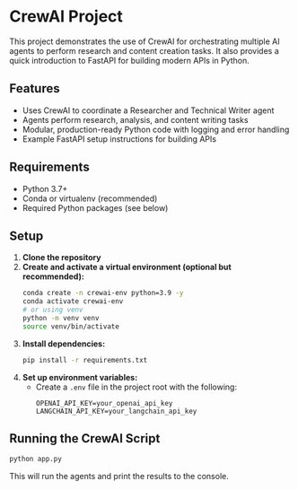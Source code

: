 # CrewAI Project

This project demonstrates the use of CrewAI for orchestrating multiple AI agents to perform research and content creation tasks. It also provides a quick introduction to FastAPI for building modern APIs in Python.

## Features
- Uses CrewAI to coordinate a Researcher and Technical Writer agent
- Agents perform research, analysis, and content writing tasks
- Modular, production-ready Python code with logging and error handling
- Example FastAPI setup instructions for building APIs

## Requirements
- Python 3.7+
- Conda or virtualenv (recommended)
- Required Python packages (see below)

## Setup

1. **Clone the repository**
2. **Create and activate a virtual environment (optional but recommended):**
   ```sh
   conda create -n crewai-env python=3.9 -y
   conda activate crewai-env
   # or using venv
   python -m venv venv
   source venv/bin/activate
   ```
3. **Install dependencies:**
   ```sh
   pip install -r requirements.txt
   ```
4. **Set up environment variables:**
   - Create a `.env` file in the project root with the following:
     ```env
     OPENAI_API_KEY=your_openai_api_key
     LANGCHAIN_API_KEY=your_langchain_api_key
     ```

## Running the CrewAI Script

```sh
python app.py
```

This will run the agents and print the results to the console.

